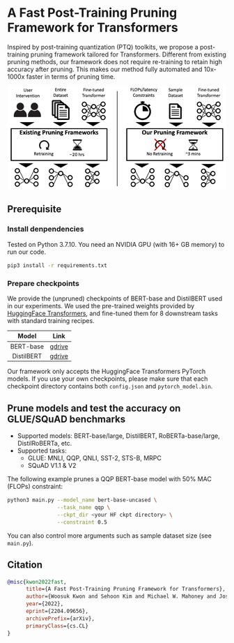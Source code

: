 # A Fast Post-Training Pruning Framework for Transformers

Inspired by post-training quantization (PTQ) toolkits, we propose a post-training pruning framework tailored for Transformers.
Different from existing pruning methods, our framework does not require re-training to retain high accuracy after pruning.
This makes our method fully automated and 10x-1000x faster in terms of pruning time.

<div align="center">
  <img src=figures/overview.png>
</div>

## Prerequisite

### Install denpendencies

Tested on Python 3.7.10.
You need an NVIDIA GPU (with 16+ GB memory) to run our code.

```bash
pip3 install -r requirements.txt
```

### Prepare checkpoints

We provide the (unpruned) checkpoints of BERT-base and DistilBERT used in our experiments.
We used the pre-trained weights provided by [HuggingFace Transformers](https://github.com/huggingface/transformers), and fine-tuned them for 8 downstream tasks with standard training recipes.

| Model | Link |
|:-----:|:-----:|
| BERT-base | [gdrive](https://drive.google.com/drive/folders/1OWHL7Cjhaf2n67PZX4Pt0Be3Gv2VCLo0?usp=sharing) |
| DistilBERT | [gdrive](https://drive.google.com/drive/folders/1ZyGQL5ynoXs0ffGkENNjHq7eijB-B80l?usp=sharing) |

Our framework only accepts the HuggingFace Transformers PyTorch models.
If you use your own checkpoints, please make sure that each checkpoint directory contains both `config.json` and `pytorch_model.bin`.

## Prune models and test the accuracy on GLUE/SQuAD benchmarks

* Supported models: BERT-base/large, DistilBERT, RoBERTa-base/large, DistilRoBERTa, etc.
* Supported tasks:
  * GLUE: MNLI, QQP, QNLI, SST-2, STS-B, MRPC
  * SQuAD V1.1 & V2

The following example prunes a QQP BERT-base model with 50% MAC (FLOPs) constraint:
```bash
python3 main.py --model_name bert-base-uncased \
                --task_name qqp \
                --ckpt_dir <your HF ckpt directory> \
                --constraint 0.5
```

You can also control more arguments such as sample dataset size (see `main.py`).

## Citation

```bibtex
@misc{kwon2022fast,
      title={A Fast Post-Training Pruning Framework for Transformers}, 
      author={Woosuk Kwon and Sehoon Kim and Michael W. Mahoney and Joseph Hassoun and Kurt Keutzer and Amir Gholami},
      year={2022},
      eprint={2204.09656},
      archivePrefix={arXiv},
      primaryClass={cs.CL}
}
```
